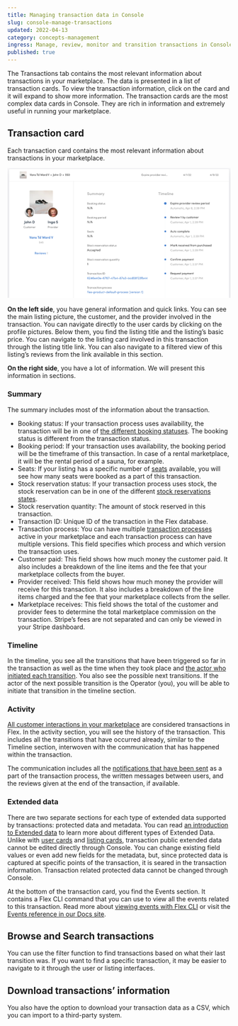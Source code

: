 ```yaml
---
title: Managing transaction data in Console
slug: console-manage-transactions
updated: 2022-04-13
category: concepts-management
ingress: Manage, review, monitor and transition transactions in Console
published: true
---
```


The Transactions tab contains the most relevant information about
transactions in your marketplace. The data is presented in a list of
transaction cards. To view the transaction information, click on the
card and it will expand to show more information. The transaction cards
are the most complex data cards in Console. They are rich in information
and extremely useful in running your marketplace.

## Transaction card

Each transaction card contains the most relevant information about
transactions in your marketplace.

![Transaction card](./transaction-card.png)

**On the left side**, you have general information and quick links. You
can see the main listing picture, the customer, and the provider
involved in the transaction. You can navigate directly to the user cards
by clicking on the profile pictures. Below them, you find the listing
title and the listing’s basic price. You can navigate to the listing
card involved in this transaction through the listing title link. You
can also navigate to a filtered view of this listing’s reviews from the
link available in this section.

**On the right side**, you have a lot of information. We will present
this information in sections.

### Summary

The summary includes most of the information about the transaction.

- Booking status: If your transaction process uses availability, the
  transaction will be in one of
  [the different booking statuses](/references/transaction-process-actions/#bookings).
  The booking status is different from the transaction status.
- Booking period: If your transaction uses availability, the booking
  period will be the timeframe of this transaction. In case of a rental
  marketplace, it will be the rental period of a sauna, for example.
- Seats: If your listing has a specific number of
  [seats](/references/availability/#seats) available, you will see how
  many seats were booked as a part of this transaction.
- Stock reservation status: If your transaction process uses stock, the
  stock reservation can be in one of the different
  [stock reservations states](/references/stock/#stock-reservation-states).
- Stock reservation quantity: The amount of stock reserved in this
  transaction.
- Transaction ID: Unique ID of the transaction in the Flex database.
- Transaction process: You can have multiple
  [transaction processes](/concepts/transaction-process/) active in your
  marketplace and each transaction process can have multiple versions.
  This field specifies which process and which version the transaction
  uses.
- Customer paid: This field shows how much money the customer paid. It
  also includes a breakdown of the line items and the fee that your
  marketplace collects from the buyer.
- Provider received: This field shows how much money the provider will
  receive for this transaction. It also includes a breakdown of the line
  items charged and the fee that your marketplace collects from the
  seller.
- Marketplace receives: This field shows the total of the customer and
  provider fees to determine the total marketplace commission on the
  transaction. Stripe’s fees are not separated and can only be viewed in
  your Stripe dashboard.

### Timeline

In the timeline, you see all the transitions that have been triggered so
far in the transaction as well as the time when they took place and
[the actor who initiated each transition](/concepts/transaction-process/#transitions).
You also see the possible next transitions. If the actor of the next
possible transition is the Operator (you), you will be able to initiate
that transition in the timeline section.

### Activity

[All customer interactions in your marketplace](/concepts/transaction-process/#users-interact-through-transactions)
are considered transactions in Flex. In the activity section, you will
see the history of the transaction. This includes all the transitions
that have occurred already, similar to the Timeline section, interwoven
with the communication that has happened within the transaction.

The communication includes all the
[notifications that have been sent](/references/transaction-process-format/#notifications)
as a part of the transaction process, the written messages between
users, and the reviews given at the end of the transaction, if
available.

### Extended data

There are two separate sections for each type of extended data supported
by transactions: protected data and metadata. You can read
[an introduction to Extended data](/concepts/extended-data-introduction/)
to learn more about different types of Extended Data. Unlike with
[user cards](/concepts/console-manage-users/) and
[listing cards](/concepts/console-manage-listings/), transaction public
extended data cannot be edited directly through Console. You can change
existing field values or even add new fields for the metadata, but,
since protected data is captured at specific points of the transaction,
it is seared in the transaction information. Transaction related
protected data cannot be changed through Console.

At the bottom of the transaction card, you find the Events section. It
contains a Flex CLI command that you can use to view all the events
related to this transaction. Read more about
[viewing events with Flex CLI](/how-to/view-events-with-flex-cli/) or
visit the [Events reference in our Docs site](/references/events/).

## Browse and Search transactions

You can use the filter function to find transactions based on what their
last transition was. If you want to find a specific transaction, it may
be easier to navigate to it through the user or listing interfaces.

## Download transactions’ information

You also have the option to download your transaction data as a CSV,
which you can import to a third-party system.
